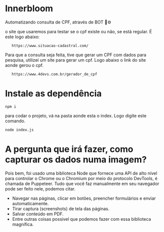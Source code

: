 # Innerbloom

Automatizando consulta de CPF, através de BOT 🤖⚙️


o site que usaremos para testar se o cpf existe ou não, se está regular. É este logo abaixo: 
      
       https://www.situacao-cadastral.com/

Para que a consulta seja feita, tive que gerar um CPF com dados para pesquisa, utilizei um site
para gerar um cpf. Logo abaixo o link do site aonde gerou o cpf.

       https://www.4devs.com.br/gerador_de_cpf


#  Instale as dependência

    npm i
    
 para codar o projeto, vá na pasta aonde esta o index. Logo digite este comando.
 
    node index.js


# A pergunta que irá fazer, como capturar os dados numa imagem?

Pois bem, foi usado uma  biblioteca Node que fornece uma API de alto nível para controlar o Chrome ou o Chromium por meio do protocolo DevTools, é chamada de Puppeteer. Tudo que você faz manualmente em seu navegador pode ser feito nele, podemos citar.

* Navegar nas páginas, clicar em botões, preencher formulários e enviar automaticamente.
* Tirar captura (screenshots) de tela das páginas.
* Salvar conteúdo em PDF.
* Entre outras coisas possivel que podemos fazer com essa biblioteca magnífica. 
 
 
 
